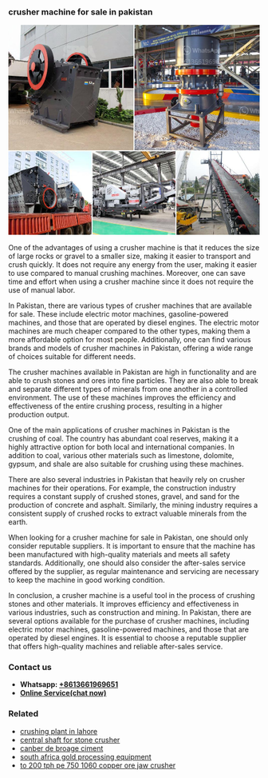 <h3>crusher machine for sale in pakistan</h3><img src='1708589402.jpg' alt=''><p>One of the advantages of using a crusher machine is that it reduces the size of large rocks or gravel to a smaller size, making it easier to transport and crush quickly. It does not require any energy from the user, making it easier to use compared to manual crushing machines. Moreover, one can save time and effort when using a crusher machine since it does not require the use of manual labor.</p><p>In Pakistan, there are various types of crusher machines that are available for sale. These include electric motor machines, gasoline-powered machines, and those that are operated by diesel engines. The electric motor machines are much cheaper compared to the other types, making them a more affordable option for most people. Additionally, one can find various brands and models of crusher machines in Pakistan, offering a wide range of choices suitable for different needs.</p><p>The crusher machines available in Pakistan are high in functionality and are able to crush stones and ores into fine particles. They are also able to break and separate different types of minerals from one another in a controlled environment. The use of these machines improves the efficiency and effectiveness of the entire crushing process, resulting in a higher production output.</p><p>One of the main applications of crusher machines in Pakistan is the crushing of coal. The country has abundant coal reserves, making it a highly attractive option for both local and international companies. In addition to coal, various other materials such as limestone, dolomite, gypsum, and shale are also suitable for crushing using these machines.</p><p>There are also several industries in Pakistan that heavily rely on crusher machines for their operations. For example, the construction industry requires a constant supply of crushed stones, gravel, and sand for the production of concrete and asphalt. Similarly, the mining industry requires a consistent supply of crushed rocks to extract valuable minerals from the earth.</p><p>When looking for a crusher machine for sale in Pakistan, one should only consider reputable suppliers. It is important to ensure that the machine has been manufactured with high-quality materials and meets all safety standards. Additionally, one should also consider the after-sales service offered by the supplier, as regular maintenance and servicing are necessary to keep the machine in good working condition.</p><p>In conclusion, a crusher machine is a useful tool in the process of crushing stones and other materials. It improves efficiency and effectiveness in various industries, such as construction and mining. In Pakistan, there are several options available for the purchase of crusher machines, including electric motor machines, gasoline-powered machines, and those that are operated by diesel engines. It is essential to choose a reputable supplier that offers high-quality machines and reliable after-sales service.</p><h3>Contact us</h3><ul><li><strong>Whatsapp:&nbsp;<a href="https://wa.me/8613661969651">+8613661969651</a></strong></li><li><a href="https://swt.shibang-china.com/?git&amp;zhl&amp;crusher machine for sale in pakistan"><strong>Online Service(chat now)</strong></a></li></ul><h3>Related</h3><ul><li><a href='crushing plant in lahore.md'>crushing plant in lahore</a></li><li><a href='central shaft for stone crusher.md'>central shaft for stone crusher</a></li><li><a href='canber de broage ciment.md'>canber de broage ciment</a></li><li><a href='south africa gold processing equipment.md'>south africa gold processing equipment</a></li><li><a href='to 200 tph pe 750 1060 copper ore jaw crusher.md'>to 200 tph pe 750 1060 copper ore jaw crusher</a></li></ul>